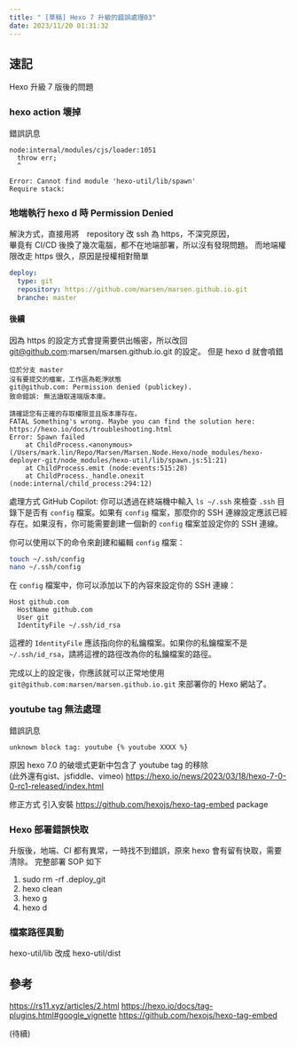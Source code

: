 ```yaml
---
title: " [草稿] Hexo 7 升級的錯誤處理03"
date: 2023/11/20 01:31:32
---
```


## 速記

Hexo 升級 7 版後的問題

### hexo action 壞掉

錯誤訊息

```text
node:internal/modules/cjs/loader:1051
  throw err;
  ^

Error: Cannot find module 'hexo-util/lib/spawn'
Require stack:
```

### 地端執行 hexo d 時 Permission Denied

解決方式，直接用將　repository 改 ssh 為 https，不深究原因，  
畢竟有 CI/CD 後換了幾次電腦，都不在地端部署，所以沒有發現問題。
而地端權限改走 https 很久，原因是授權相對簡單

```yaml
deploy: 
  type: git
  repository: https://github.com/marsen/marsen.github.io.git
  branche: master
```

#### 後續

因為 https 的設定方式會提需要供出帳密，所以改回 git@github.com:marsen/marsen.github.io.git 的設定。
但是 hexo d 就會噴錯

```text
位於分支 master
沒有要提交的檔案，工作區為乾淨狀態
git@github.com: Permission denied (publickey).
致命錯誤: 無法讀取遠端版本庫。

請確認您有正確的存取權限並且版本庫存在。
FATAL Something's wrong. Maybe you can find the solution here: https://hexo.io/docs/troubleshooting.html
Error: Spawn failed
    at ChildProcess.<anonymous> (/Users/mark.lin/Repo/Marsen/Marsen.Node.Hexo/node_modules/hexo-deployer-git/node_modules/hexo-util/lib/spawn.js:51:21)
    at ChildProcess.emit (node:events:515:28)
    at ChildProcess._handle.onexit (node:internal/child_process:294:12)
```
處理方式
GitHub Copilot: 你可以透過在終端機中輸入 `ls ~/.ssh` 來檢查 `.ssh` 目錄下是否有 `config` 檔案。如果有 `config` 檔案，那麼你的 SSH 連線設定應該已經存在。如果沒有，你可能需要創建一個新的 `config` 檔案並設定你的 SSH 連線。

你可以使用以下的命令來創建和編輯 `config` 檔案：

```bash
touch ~/.ssh/config
nano ~/.ssh/config
```

在 `config` 檔案中，你可以添加以下的內容來設定你的 SSH 連線：

```text
Host github.com
  HostName github.com
  User git
  IdentityFile ~/.ssh/id_rsa
```

這裡的 `IdentityFile` 應該指向你的私鑰檔案。如果你的私鑰檔案不是 `~/.ssh/id_rsa`，請將這裡的路徑改為你的私鑰檔案的路徑。

完成以上的設定後，你應該就可以正常地使用 `git@github.com:marsen/marsen.github.io.git` 來部署你的 Hexo 網站了。

### youtube tag 無法處理

錯誤訊息

```error
unknown block tag: youtube {% youtube XXXX %}
```

原因 hexo 7.0 的破壞式更新中包含了 youtube tag 的移除  
(此外還有gist、jsfiddle、vimeo)
<https://hexo.io/news/2023/03/18/hexo-7-0-0-rc1-released/index.html>

修正方式
引入安裝 <https://github.com/hexojs/hexo-tag-embed> package

### Hexo 部署錯誤快取

升版後，地端、CI 都有異常，一時找不到錯誤，原來 hexo 會有留有快取，需要清除。
完整部署 SOP 如下

1. sudo rm -rf .deploy_git
2. hexo clean
3. hexo g
4. hexo d

### 檔案路徑異動

hexo-util/lib 改成 hexo-util/dist

## 參考

<https://rs11.xyz/articles/2.html>
<https://hexo.io/docs/tag-plugins.html#google_vignette>
<https://github.com/hexojs/hexo-tag-embed>

(待續)
